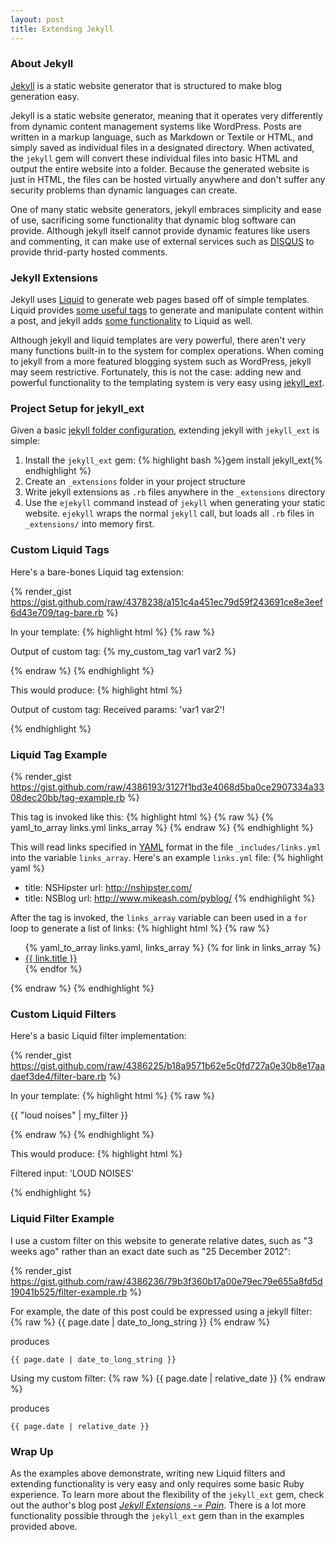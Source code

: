 ```yaml
---
layout: post
title: Extending Jekyll
---
```

### About Jekyll
[Jekyll](http://jekyllrb.com/) is a static website generator that is structured to make blog generation easy.

Jekyll is a static website generator, meaning that it operates very differently from dynamic content management systems like WordPress. Posts are written in a markup language, such as Markdown or Textile or HTML, and simply saved as individual files in a designated directory. When activated, the `jekyll` gem will convert these individual files into basic HTML and output the entire website into a folder. Because the generated website is just in HTML, the files can be hosted virtually anywhere and don't suffer any security problems than dynamic languages can create. 

One of many static website generators, jekyll embraces simplicity and ease of use, sacrificing some functionality that dynamic blog software can provide. Although jekyll itself cannot provide dynamic features like users and commenting, it can make use of external services such as [DISQUS](http://disqus.com/) to provide thrid-party hosted comments.

### Jekyll Extensions
Jekyll uses [Liquid](http://www.liquidmarkup.org/) to generate web pages based off of simple templates. Liquid provides [some useful tags](https://github.com/Shopify/liquid/wiki/Liquid-for-Designers) to generate and manipulate content within a post, and jekyll adds [some functionality](https://github.com/mojombo/jekyll/wiki/Liquid-Extensions) to Liquid as well. 

Although jekyll and liquid templates are very powerful, there aren't very many functions built-in to the system for complex operations. When coming to jekyll from a more featured blogging system such as WordPress, jekyll may seem restrictive. Fortunately, this is not the case:  adding new and powerful functionality to the templating system is very easy using [jekyll_ext](https://github.com/rfelix/jekyll_ext/).

### Project Setup for jekyll_ext
Given a basic [jekyll folder configuration](https://github.com/mojombo/jekyll/wiki/Usage), extending jekyll with `jekyll_ext` is simple:

1. Install the `jekyll_ext` gem:
    {% highlight bash %}gem install jekyll_ext{% endhighlight %}
2. Create an `_extensions` folder in your project structure
3. Write jekyll extensions as `.rb` files anywhere in the `_extensions` directory
4. Use the `ejekyll` command instead of `jekyll` when generating your static website. `ejekyll` wraps the normal `jekyll` call, but loads all `.rb` files in `_extensions/` into memory first.

### Custom Liquid Tags
Here's a bare-bones Liquid tag extension:

{% render_gist https://gist.github.com/raw/4378238/a151c4a451ec79d59f243691ce8e3eef6d43e709/tag-bare.rb %}

In your template:
{% highlight html %}
{% raw %}
<p>Output of custom tag: {% my_custom_tag var1 var2 %}</p>
{% endraw %}
{% endhighlight %}

This would produce:
{% highlight html %}
<p>Output of custom tag: Received params: 'var1 var2'!</p>
{% endhighlight %}

### Liquid Tag Example

{% render_gist https://gist.github.com/raw/4386193/3127f1bd3e4068d5ba0ce2907334a3308dec20bb/tag-example.rb %}

This tag is invoked like this:
{% highlight html %}
{% raw %}
{% yaml_to_array links.yml links_array %}
{% endraw %}
{% endhighlight %}

This will read links specified in [YAML](http://en.wikipedia.org/wiki/YAML) format in the file `_includes/links.yml` into the variable `links_array`. Here's an example `links.yml` file:
{% highlight yaml %}
- title: NSHipster
  url:   http://nshipster.com/
- title: NSBlog
  url:   http://www.mikeash.com/pyblog/
{% endhighlight %}

After the tag is invoked, the `links_array` variable can been used in a `for` loop to generate a list of links:
{% highlight html %}
{% raw %}
<section class="links">
    <ul>
        {% yaml_to_array links.yaml, links_array %}
        {% for link in links_array %}
            <li><a href="{{ link.url }}">{{ link.title }}</a></li>
        {% endfor %}
    </ul>
</section>
{% endraw %}
{% endhighlight %}

### Custom Liquid Filters
Here's a basic Liquid filter implementation:

{% render_gist https://gist.github.com/raw/4386225/b18a9571b62e5c0fd727a0e30b8e17aadaef3de4/filter-bare.rb %}

In your template:
{% highlight html %}
{% raw %}
<p>{{ "loud noises" | my_filter }}</p>
{% endraw %}
{% endhighlight %}

This would produce:
{% highlight html %}
<p>Filtered input: 'LOUD NOISES'</p>
{% endhighlight %}

### Liquid Filter Example

I use a custom filter on this website to generate relative dates, such as "3 weeks ago" rather than an exact date such as "25 December 2012":

{% render_gist https://gist.github.com/raw/4386236/79b3f360b17a00e79ec79e655a8fd5d19041b525/filter-example.rb %}

For example, the date of this post could be expressed using a jekyll filter: 
{% raw %}
    {{ page.date | date_to_long_string }}
{% endraw %}

produces

    {{ page.date | date_to_long_string }}

Using my custom filter:
{% raw %}
    {{ page.date | relative_date }}
{% endraw %}

produces

    {{ page.date | relative_date }}

### Wrap Up
As the examples above demonstrate, writing new Liquid filters and extending functionality is very easy and only requires some basic Ruby experience. To learn more about the flexibility of the `jekyll_ext` gem, check out the author's blog post _[Jekyll Extensions -= Pain](http://rfelix.com/2010/01/19/jekyll-extensions-minus-equal-pain/)_. There is a lot more functionality possible through the `jekyll_ext` gem than in the examples provided above.
